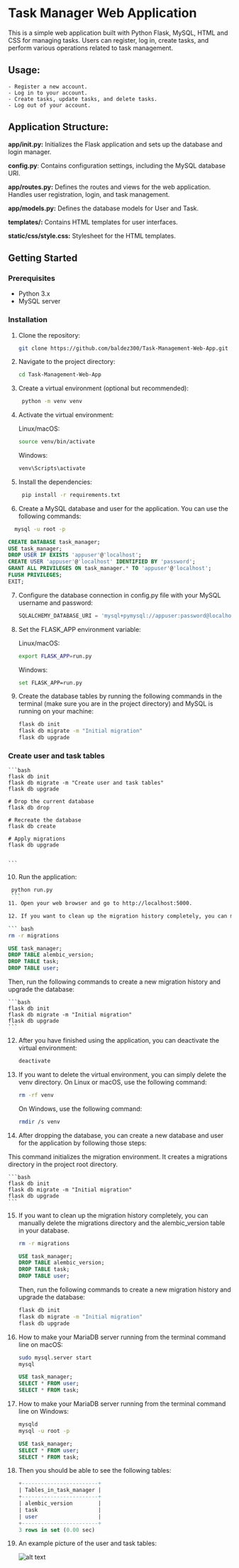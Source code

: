 ﻿# Task Manager Web Application

This is a simple web application built with Python Flask, MySQL, HTML and CSS for managing tasks. Users can register, log in, create tasks, and perform various operations related to task management.

## Usage:
    - Register a new account.
    - Log in to your account.
    - Create tasks, update tasks, and delete tasks.
    - Log out of your account.

## Application Structure:
**app/__init__.py:** Initializes the Flask application and sets up the database and login manager.

**config.py**: Contains configuration settings, including the MySQL database URI.

**app/routes.py:** Defines the routes and views for the web application. Handles user registration, login, and task management.

**app/models.py:** Defines the database models for User and Task.

**templates/:** Contains HTML templates for user interfaces.

**static/css/style.css:** Stylesheet for the HTML templates.

## Getting Started

### Prerequisites

- Python 3.x
- MySQL server

### Installation

1. Clone the repository:

   ```bash
   git clone https://github.com/baldez300/Task-Management-Web-App.git
    ```
2. Navigate to the project directory:

   ```bash
   cd Task-Management-Web-App
   ```
3. Create a virtual environment (optional but recommended):

   ```bash
    python -m venv venv
    ```
4. Activate the virtual environment:

   Linux/macOS:

   ```bash
   source venv/bin/activate
   ```

   Windows:

   ```bash
   venv\Scripts\activate
   ```
5. Install the dependencies:

   ```bash
    pip install -r requirements.txt
    ```
6. Create a MySQL database and user for the application. You can use the following commands:

 ```bash
   mysql -u root -p
   ```

   ```sql
   CREATE DATABASE task_manager;
   USE task_manager;
   DROP USER IF EXISTS 'appuser'@'localhost';
   CREATE USER 'appuser'@'localhost' IDENTIFIED BY 'password';
   GRANT ALL PRIVILEGES ON task_manager.* TO 'appuser'@'localhost';
   FLUSH PRIVILEGES;
   EXIT;
   ```
7. Configure the database connection in config.py file with your MySQL username and password:
    ```python
    SQLALCHEMY_DATABASE_URI = 'mysql+pymysql://appuser:password@localhost/task_manager'
    ```
7. Set the FLASK_APP environment variable:

   Linux/macOS:

   ```bash
   export FLASK_APP=run.py
   ```

   Windows:

   ```bash
   set FLASK_APP=run.py
   ```

9. Create the database tables by running the following commands in the terminal (make sure you are in the project directory) and MySQL is running on your machine:
    
    ```bash
    flask db init
    flask db migrate -m "Initial migration"
    flask db upgrade
    ```
### Create user and task tables
    ```bash
    flask db init
    flask db migrate -m "Create user and task tables"
    flask db upgrade

    # Drop the current database
    flask db drop

    # Recreate the database
    flask db create

    # Apply migrations
    flask db upgrade


    ```
10. Run the application:

   ```bash
    python run.py
    ```
11. Open your web browser and go to http://localhost:5000.

12. If you want to clean up the migration history completely, you can manually delete the migrations directory and the alembic_version table in your database. 

``` bash
rm -r migrations
```

``` sql
USE task_manager;
DROP TABLE alembic_version;
DROP TABLE task;
DROP TABLE user;

```

Then, run the following commands to create a new migration history and upgrade the database:

    ```bash
    flask db init
    flask db migrate -m "Initial migration"
    flask db upgrade
    ```
12. After you have finished using the application, you can deactivate the virtual environment:

    ```bash
    deactivate
    ```
13. If you want to delete the virtual environment, you can simply delete the venv directory. On Linux or macOS, use the following command:

    ```bash
    rm -rf venv
    ```
    On Windows, use the following command:

    ```bash
    rmdir /s venv
    ```
14. After dropping the database, you can create a new database and user for the application by following those steps:

This command initializes the migration environment. It creates a migrations directory in the project root directory.

    ```bash
    flask db init
    flask db migrate -m "Initial migration"
    flask db upgrade
    ```
15. If you want to clean up the migration history completely, you can manually delete the migrations directory and the alembic_version table in your database.

    ```bash
    rm -r migrations
    ```
    ```sql
    USE task_manager;
    DROP TABLE alembic_version;
    DROP TABLE task;
    DROP TABLE user;
    ```
    Then, run the following commands to create a new migration history and upgrade the database:

    ```bash
    flask db init
    flask db migrate -m "Initial migration"
    flask db upgrade
    ```
16. How to make your MariaDB server running from the terminal command line on macOS:

    ```bash
    sudo mysql.server start
    mysql
    ```
    ```sql
    USE task_manager;
    SELECT * FROM user;
    SELECT * FROM task;
    ```
17. How to make your MariaDB server running from the terminal command line on Windows:

    ```bash
    mysqld
    mysql -u root -p
    ```
    ```sql
    USE task_manager;
    SELECT * FROM user;
    SELECT * FROM task;
    ```
18. Then you should be able to see the following tables:

    ```sql
    +------------------------+
    | Tables_in_task_manager |
    +------------------------+
    | alembic_version        |
    | task                   |
    | user                   |
    +------------------------+
    3 rows in set (0.00 sec)
    ```
19. An example picture of the user and task tables:

    ![alt text](app/templates/image/db_picture.png)
